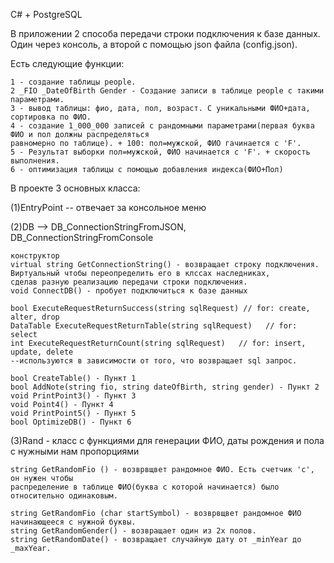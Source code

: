 C# + PostgreSQL

В приложении 2  способа передачи строки подключения к базе данных. Один через консоль, а второй с помощью json файла (config.json).

Есть следующие функции:

    1 - создание таблицы people.
    2 _FIO _DateOfBirth Gender - Создание записи в таблице people с такими параметрами.
    3 - вывод таблицы: фио, дата, пол, возраст. С уникальными ФИО+дата, сортировка по ФИО.
    4 - создание 1_000_000 записей с рандомными параметрами(первая буква ФИО и пол должны распределяться
    равномерно по таблице). + 100: пол=мужской, ФИО гачинается с 'F'.
    5 - Результат выборки пол=мужской, ФИО начинается с 'F'. + скорость выполнения.
    6 - оптимизация таблицы с помощью добавления индекса(ФИО+Пол)


В проекте 3 основных класса:

(1)EntryPoint -- отвечает за консольное меню


(2)DB --> DB_ConnectionStringFromJSON, DB_ConnectionStringFromConsole

    конструктор
    virtual string GetConnectionString() - возвращает строку подключения. 
    Виртуальный чтобы переопределить его в клссах наследниках,
    сделав разную реализацию передачи строки подключения.
    void ConnectDB() - пробует подключиться к базе данных

    bool ExecuteRequestReturnSuccess(string sqlRequest) // for: create, alter, drop
    DataTable ExecuteRequestReturnTable(string sqlRequest)   // for: select
    int ExecuteRequestReturnCount(string sqlRequest)   // for: insert, update, delete
    --используются в зависимости от того, что возвращает sql запрос.

    bool CreateTable() - Пункт 1
    bool AddNote(string fio, string dateOfBirth, string gender) - Пункт 2
    void PrintPoint3() - Пункт 3
    void Point4() - Пункт 4
    void PrintPoint5() - Пункт 5
    bool OptimizeDB() - Пункт 6


(3)Rand - класс с функциями для генерации ФИО, даты рождения и пола с нужными нам пропорциями

    string GetRandomFio () - возврвщвет рандомное ФИО. Есть счетчик 'c', он нужен чтобы
    распределение в таблице ФИО(буква с которой начинается) было относительно одинаковым.

    string GetRandomFio (char startSymbol) - возврвщвет рандомное ФИО начинающееся с нужной буквы.
    string GetRandomGender() - возвращает один из 2х полов.
    string GetRandomDate() - возвращает случайную дату от _minYear до _maxYear.

